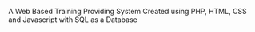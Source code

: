 A Web Based Training Providing System Created using PHP, HTML, CSS and Javascript with SQL as a Database 
